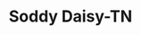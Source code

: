 ---
title: Soddy Daisy-TN
slug: soddy-daisy-tn
f_state:
- cms/state/tennessee.md
f_locations:
- cms/payday-loan/been-th-ere-done-th-at-5192.md
- cms/payday-loan/cash-express-7404.md
- cms/payday-loan/check-into-cash-12881.md
- cms/payday-loan/check-into-cash-of-tennesee-13624.md
- cms/payday-loan/fast-cash-17661.md
- cms/payday-loan/kwik-cash-20111.md
- cms/payday-loan/soddy-daisy-money-express-26524.md
updated-on: '2024-05-30T13:41:28.615Z'
created-on: '2024-05-30T13:41:28.615Z'
published-on: '2024-05-30T13:54:32.469Z'
f_city: Soddy Daisy
layout: '[city].html'
tags: city
---